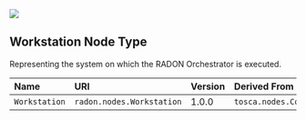 ![](https://img.shields.io/badge/Status:-RELEASED-green)

## Workstation Node Type

Representing the system on which the RADON Orchestrator is executed.

| Name | URI | Version | Derived From |
|:---- |:--- |:------- |:------------ |
| `Workstation` | `radon.nodes.Workstation` | 1.0.0 | `tosca.nodes.Compute` |
